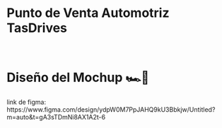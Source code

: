 
<body>
    <h1>Punto de Venta Automotriz TasDrives</h1><br>
        <h1>Diseño del Mochup 🏎️🏁</h1> 
    <p>link de figma: https://www.figma.com/design/ydpW0M7PpJAHQ9kU3Bbkjw/Untitled?m=auto&t=gA3sTDmNi8AX1A2t-6 </p>
</body>
